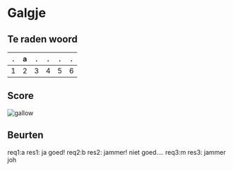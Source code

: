 # Galgje

## Te raden woord

|.|a|.|.|.|.|
|-|-|-|-|-|-|
|1|2|3|4|5|6|

## Score
![gallow](./images/3.png)

## Beurten
req1:a
res1: ja goed!
req2:b
res2: jammer! niet goed....
req3:m
res3: jammer joh
